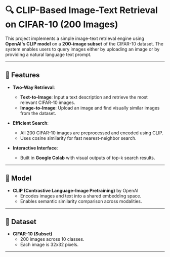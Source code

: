 # 🔍 CLIP-Based Image-Text Retrieval on CIFAR-10 (200 Images)

This project implements a simple image-text retrieval engine using **OpenAI's CLIP model** on a **200-image subset** of the CIFAR-10 dataset. The system enables users to query images either by uploading an image or by providing a natural language text prompt.

---

## 🧩 Features

- **Two-Way Retrieval**:
  - **Text-to-Image**: Input a text description and retrieve the most relevant CIFAR-10 images.
  - **Image-to-Image**: Upload an image and find visually similar images from the dataset.

- **Efficient Search**:
  - All 200 CIFAR-10 images are preprocessed and encoded using CLIP.
  - Uses cosine similarity for fast nearest-neighbor search.

- **Interactive Interface**:
  - Built in **Google Colab** with visual outputs of top-k search results.

---

## 🧠 Model

- **CLIP (Contrastive Language–Image Pretraining)** by OpenAI
  - Encodes images and text into a shared embedding space.
  - Enables semantic similarity comparison across modalities.

---

## 📂 Dataset

- **CIFAR-10 (Subset)**
  - 200 images across 10 classes.
  - Each image is 32x32 pixels.

---


